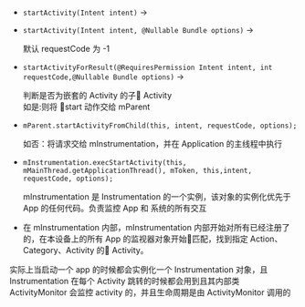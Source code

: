 * `startActivity(Intent intent)` ->
* `startActivity(Intent intent, @Nullable Bundle options)` ->

    默认 requestCode 为 -1

* `startActivityForResult(@RequiresPermission Intent intent, int requestCode,@Nullable Bundle options)` ->

    判断是否为嵌套的 Activity 的子 Activity <br>
    如是:则将 start 动作交给 mParent<br>

* `mParent.startActivityFromChild(this, intent, requestCode, options);`

    如否：将请求交给 mInstrumentation，并在 Application 的主线程中执行

* `mInstrumentation.execStartActivity(this, mMainThread.getApplicationThread(), mToken, this,intent, requestCode, options);`

    mInstrumentation 是 Instrumentation 的一个实例，该对象的实例化优先于App 的任何代码。负责监控 App 和 系统的所有交互

* 在 mInstrumentation 内部，mInstrumentation 内部开始对所有已经注册了的，在本设备上的所有 App 的监视器对象开始匹配，找到指定 Action、Category、Activity 的 Activity。

实际上当启动一个 app 的时候都会实例化一个 Instrumentation 对象，且 Instrumentation 在每个 Activity 跳转的时候都会用到且其内部类 ActivityMonitor 会监控 activity 的，并且生命周期是由 ActivityMonitor 调用的